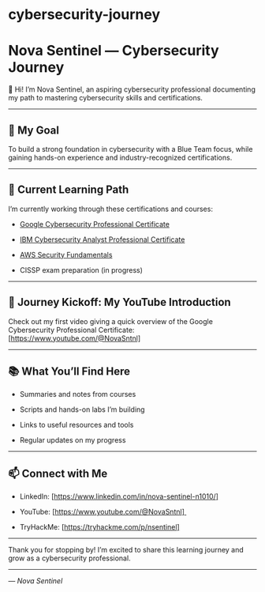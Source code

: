 # cybersecurity-journey
# Nova Sentinel — Cybersecurity Journey

👋 Hi! I’m Nova Sentinel, an aspiring cybersecurity professional documenting my path to mastering cybersecurity skills and certifications.

---

## 🎯 My Goal  

To build a strong foundation in cybersecurity with a Blue Team focus, while gaining hands-on experience and industry-recognized certifications.

---

## 🚀 Current Learning Path  

I’m currently working through these certifications and courses:  

- [Google Cybersecurity Professional Certificate](https://www.coursera.org/professional-certificates/google-cybersecurity)  

- [IBM Cybersecurity Analyst Professional Certificate](https://www.coursera.org/professional-certificates/ibm-cybersecurity-analyst)  

- [AWS Security Fundamentals](https://www.coursera.org/learn/aws-security-fundamentals)  

- CISSP exam preparation (in progress)

---


## 🎥 Journey Kickoff: My YouTube Introduction  

Check out my first video giving a quick overview of the Google Cybersecurity Professional Certificate: [https://www.youtube.com/@NovaSntnl]

---


## 📚 What You’ll Find Here  

- Summaries and notes from courses  

- Scripts and hands-on labs I’m building  

- Links to useful resources and tools  

- Regular updates on my progress

---

## 📫 Connect with Me  

- LinkedIn: [https://www.linkedin.com/in/nova-sentinel-n1010/]  

- YouTube: [https://www.youtube.com/@NovaSntnl] 

- TryHackMe: [https://tryhackme.com/p/nsentinel]


---

Thank you for stopping by! I’m excited to share this learning journey and grow as a cybersecurity professional.

---

*— Nova Sentinel*


